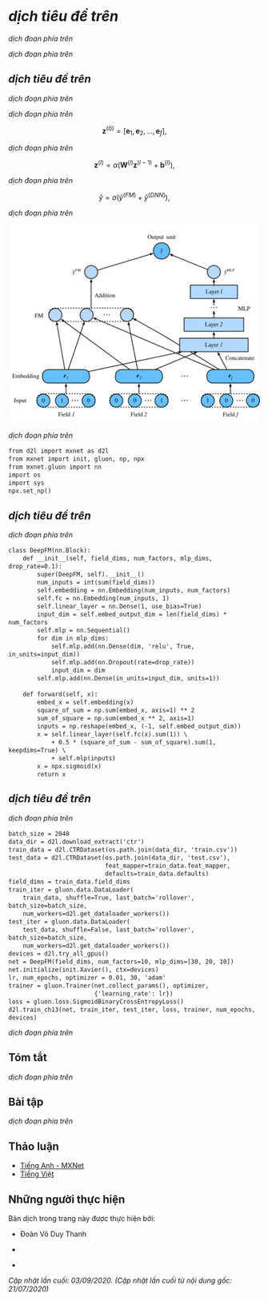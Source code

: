 <!-- ===================== Bắt đầu dịch Phần 1 ==================== -->

<!--
# Deep Factorization Machines
-->

# *dịch tiêu đề trên*


<!--
Learning effective feature combinations is critical to the success of click-through rate prediction task.
Factorization machines model feature interactions in a linear paradigm (e.g., bilinear interactions).
This is often insufficient for real-world data where inherent feature crossing structures are usually very complex and nonlinear.
What's worse, second-order feature interactions are generally used in factorization machines in practice.
Modeling higher degrees of feature combinations with factorization machines is possible theoretically 
but it is usually not adopted due to numerical instability and high computational complexity.
-->

*dịch đoạn phía trên*


<!--
One effective solution is using deep neural networks.
Deep neural networks are powerful in feature representation learning and have the potential to learn sophisticated feature interactions.
As such, it is natural to integrate deep neural networks to factorization machines.
Adding nonlinear transformation layers to factorization machines gives it the capability to model both low-order feature combinations and high-order feature combinations.
Moreover, non-linear inherent structures from inputs can also be captured with deep neural networks.
In this section, we will introduce a representative model named deep factorization machines (DeepFM) :cite:`Guo.Tang.Ye.ea.2017` which combine FM and deep neural networks. 
-->

*dịch đoạn phía trên*


<!--
## Model Architectures 
-->

## *dịch tiêu đề trên*


<!--
DeepFM consists of an FM component and a deep component which are integrated in a parallel structure.
The FM component is the same as the 2-way factorization machines which is used to model the low-order feature interactions.
The deep component is a multi-layered perceptron that is used to capture high-order feature interactions and nonlinearities.
These two components share the same inputs/embeddings and their outputs are summed up as the final prediction.
It is worth pointing out that the spirit of DeepFM resembles that of the Wide \& Deep architecture which can capture both memorization and generalization.
The advantages of DeepFM over the Wide \& Deep model is that it reduces the effort of hand-crafted feature engineering by identifying feature combinations automatically. 
-->

*dịch đoạn phía trên*


<!--
We omit the description of the FM component for brevity and denote the output as $\hat{y}^{(FM)}$.
Readers are referred to the last section for more details.
Let $\mathbf{e}_i \in \mathbb{R}^{k}$ denote the latent feature vector of the $i^\mathrm{th}$ field.
The input of the deep component is the concatenation of the dense embeddings of all fields 
that are looked up with the sparse categorical feature input, denoted as:
-->

*dịch đoạn phía trên*


$$
\mathbf{z}^{(0)}  = [\mathbf{e}_1, \mathbf{e}_2, ..., \mathbf{e}_f],
$$


<!--
where $f$ is the number of fields.  It is then fed into the following neural network:
-->

*dịch đoạn phía trên*


$$
\mathbf{z}^{(l)}  = \alpha(\mathbf{W}^{(l)}\mathbf{z}^{(l-1)} + \mathbf{b}^{(l)}),
$$


<!-- ===================== Kết thúc dịch Phần 1 ===================== -->

<!-- ===================== Bắt đầu dịch Phần 2 ===================== -->


<!--
where $\alpha$ is the activation function.
$\mathbf{W}_{l}$ and $\mathbf{b}_{l}$ are the weight and bias at the $l^\mathrm{th}$ layer.
Let $y_{DNN}$ denote the output of the prediction.
The ultimate prediction of DeepFM is the summation of the outputs from both FM and DNN. So we have: 
-->

*dịch đoạn phía trên*


$$
\hat{y} = \sigma(\hat{y}^{(FM)} + \hat{y}^{(DNN)}),
$$


<!--
where $\sigma$ is the sigmoid function.
The architecture of DeepFM is illustrated below.
-->

*dịch đoạn phía trên*


<!--
![Illustration of the DeepFM model](../img/rec-deepfm.svg)
-->

![*dịch mô tả phía trên*](../img/rec-deepfm.svg)


<!--
It is worth noting that DeepFM is not the only way to combine deep neural networks with FM.
We can also add nonlinear layers over the feature interactions :cite:`He.Chua.2017`.
-->

*dịch đoạn phía trên*


```{.python .input  n=2}
from d2l import mxnet as d2l
from mxnet import init, gluon, np, npx
from mxnet.gluon import nn
import os
import sys
npx.set_np()
```


<!--
## Implemenation of DeepFM
-->

## *dịch tiêu đề trên*


<!--
The implementation of DeepFM is similar to that of FM.
We keep the FM part unchanged and use an MLP block with `relu` as the activation function.
Dropout is also used to regularize the model.
The number of neurons of the MLP can be adjusted with the `mlp_dims` hyperparameter.
-->

*dịch đoạn phía trên*


```{.python .input  n=2}
class DeepFM(nn.Block):
    def __init__(self, field_dims, num_factors, mlp_dims, drop_rate=0.1):
        super(DeepFM, self).__init__()
        num_inputs = int(sum(field_dims))
        self.embedding = nn.Embedding(num_inputs, num_factors)
        self.fc = nn.Embedding(num_inputs, 1)
        self.linear_layer = nn.Dense(1, use_bias=True)
        input_dim = self.embed_output_dim = len(field_dims) * num_factors
        self.mlp = nn.Sequential()
        for dim in mlp_dims:
            self.mlp.add(nn.Dense(dim, 'relu', True, in_units=input_dim))
            self.mlp.add(nn.Dropout(rate=drop_rate))
            input_dim = dim
        self.mlp.add(nn.Dense(in_units=input_dim, units=1))
        
    def forward(self, x):
        embed_x = self.embedding(x)
        square_of_sum = np.sum(embed_x, axis=1) ** 2
        sum_of_square = np.sum(embed_x ** 2, axis=1)
        inputs = np.reshape(embed_x, (-1, self.embed_output_dim))
        x = self.linear_layer(self.fc(x).sum(1)) \
            + 0.5 * (square_of_sum - sum_of_square).sum(1, keepdims=True) \
            + self.mlp(inputs)
        x = npx.sigmoid(x)
        return x
```


<!--
## Training and Evaluating the Model
-->

## *dịch tiêu đề trên*


<!--
The data loading process is the same as that of FM.
We set the MLP component of DeepFM to a three-layered dense network with the a pyramid structure (30-20-10).
All other hyperparameters remain the same as FM.
-->

*dịch đoạn phía trên*


```{.python .input  n=4}
batch_size = 2048
data_dir = d2l.download_extract('ctr')
train_data = d2l.CTRDataset(os.path.join(data_dir, 'train.csv'))
test_data = d2l.CTRDataset(os.path.join(data_dir, 'test.csv'),
                           feat_mapper=train_data.feat_mapper,
                           defaults=train_data.defaults)
field_dims = train_data.field_dims
train_iter = gluon.data.DataLoader(
    train_data, shuffle=True, last_batch='rollover', batch_size=batch_size,
    num_workers=d2l.get_dataloader_workers())
test_iter = gluon.data.DataLoader(
    test_data, shuffle=False, last_batch='rollover', batch_size=batch_size,
    num_workers=d2l.get_dataloader_workers())
devices = d2l.try_all_gpus()
net = DeepFM(field_dims, num_factors=10, mlp_dims=[30, 20, 10])
net.initialize(init.Xavier(), ctx=devices)
lr, num_epochs, optimizer = 0.01, 30, 'adam'
trainer = gluon.Trainer(net.collect_params(), optimizer,
                        {'learning_rate': lr})
loss = gluon.loss.SigmoidBinaryCrossEntropyLoss()
d2l.train_ch13(net, train_iter, test_iter, loss, trainer, num_epochs, devices)
```


<!--
Compared with FM, DeepFM converges faster and achieves better performance.
-->

*dịch đoạn phía trên*


## Tóm tắt

<!--
* Integrating neural networks to FM enables it to model complex and high-order interactions. 
* DeepFM outperforms the original FM on the advertising dataset.
-->

*dịch đoạn phía trên*


## Bài tập

<!--
* Vary the structure of the MLP to check its impact on model performance.
* Change the dataset to Criteo and compare it with the original FM model.
-->

*dịch đoạn phía trên*


<!-- ===================== Kết thúc dịch Phần 2 ===================== -->


## Thảo luận
* [Tiếng Anh - MXNet](https://discuss.d2l.ai/t/407)
* [Tiếng Việt](https://forum.machinelearningcoban.com/c/d2l)


## Những người thực hiện
Bản dịch trong trang này được thực hiện bởi:
<!--
Tác giả của mỗi Pull Request điền tên mình và tên những người review mà bạn thấy
hữu ích vào từng phần tương ứng. Mỗi dòng một tên, bắt đầu bằng dấu `*`.

Tên đầy đủ của các reviewer có thể được tìm thấy tại https://github.com/aivivn/d2l-vn/blob/master/docs/contributors_info.md
-->

* Đoàn Võ Duy Thanh
<!-- Phần 1 -->
* 

<!-- Phần 2 -->
* 

*Cập nhật lần cuối: 03/09/2020. (Cập nhật lần cuối từ nội dung gốc: 21/07/2020)*

